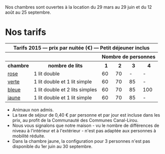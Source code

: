 Nos chambres sont ouvertes à la location du 29 mars au 29 juin et du 12 août au 25 septembre.

# Nos tarifs

<table>
  <tr>
    <th colspan="6">Tarifs 2015 &mdash; prix par nuitée (€) &mdash; Petit déjeuner inclus</th>
  </tr>
  <tr>
    <th colspan="2"></th>
    <th colspan="4">Nombre de personnes</th>
  </tr>
  <tr>
    <th>chambre</th>
    <th>nombre de lits</th>
    <th>1</th> <th>2</th> <th>3</th> <th>4</th>
  </tr>
  <tr>
    <td><a href="/fr/chambres/chambre-rose">rose</a></td>
    <td>1 lit double</td>
    <td>60</td> <td>70</td> <td>-</td> <td>-</td>
  </tr>
  <tr>
    <td><a href="/fr/chambres/chambre-verte">verte</a></td>
    <td>1 lit double et 1 lit simple</td>
    <td>60</td> <td>70</td> <td>85</td> <td>-</td>
  </tr>
  <tr>
    <td><a href="/fr/chambres/chambre-bleue">bleue</a></td>
    <td>1 lit double et 2 lits simples</td>
    <td>60</td> <td>70</td> <td>85</td> <td>100</td>  
  </tr>
  <tr>
    <td><a href="/fr/chambres/chambre-jaune">jaune</a></td>
    <td>1 lit double et 1 lit simple</td>
    <td>60</td> <td>70</td> <td>85</td> <td>-</td>
  </tr>
</table>

* Animaux non admis.
* La taxe de séjour de 0,40 € par personne et par jour est incluse dans les prix, au profit de la Communauté des Communes Canal-Lirou. 
* Nous vous signalons que notre maison - vu le nombre de différences de niveau à l'intérieur et à l'extérieur - n'est pas adaptée aux personnes à mobilité réduite.
* Dans la chambre jaune, la configuration pour 3 personnes n'est pas disponible du 1er juin au 30 septembre. 
